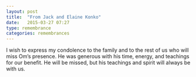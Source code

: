 ```yaml
---
layout: post
title:  "From Jack and Elaine Konko"
date:   2015-03-27 07:27
type: remembrance
categories: remembrances
---
```


I wish to express my condolence to the family and to the rest of us who will miss Om’s presence.
He was generous with his time, energy, and teachings for our benefit.  He will be missed, but his teachings and spirit will always be with us.
